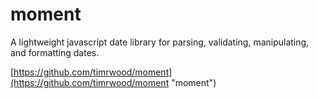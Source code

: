 moment
============
A lightweight javascript date library for parsing, validating, manipulating, and formatting dates.

[https://github.com/timrwood/moment](https://github.com/timrwood/moment "moment")
